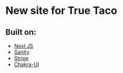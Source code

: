 # New site for True Taco

## Built on:
- [Next JS](https://nextjs.org/docs/getting-started)
- [Sanity](https://www.sanity.io/docs)
- [Stripe](https://stripe.com/docs/payments/checkout)
- [Chakra-UI](https://chakra-ui.com/getting-started)